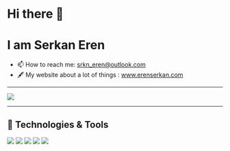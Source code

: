 # Hi there 👋


# I am Serkan Eren 

- 📫 How to reach me: srkn_eren@outlook.com
- 🖋 My website about a lot of things : www.erenserkan.com
---

<p align="left">
  <img src="https://github-readme-stats.vercel.app/api?username=srkneren&theme=onedark&count_private=true&hide=issues&show_icons=true&hide_border=true">
</p>

---



## 🔧 Technologies & Tools
![](https://img.shields.io/badge/OS-Linux-informational?style=flat&logo=linux&logoColor=white&color=2bbc8a)
![](https://img.shields.io/badge/Code-Python-informational?style=flat&logo=python&logoColor=white&color=2bbc8a)
![](https://img.shields.io/badge/Code-C-informational?style=flat&logo=gnu-C&logoColor=white&color=2bbc8a)
![](https://img.shields.io/badge/Code-C++-informational?style=flat&logo=gnu-C++&logoColor=white&color=2bbc8a)
![](https://img.shields.io/badge/Code-ROS-informational?style=flat&logo=gnu-ROS&logoColor=white&color=2bbc8a)



<!--
**srkneren/srkneren** is a ✨ _special_ ✨ repository because its `README.md` (this file) appears on your GitHub profile.

Here are some ideas to get you started:

- 🔭 I’m currently working on ...
- 🌱 I’m currently learning ...
- 👯 I’m looking to collaborate on ...
- 🤔 I’m looking for help with ...
- 💬 Ask me about ...
- 📫 How to reach me: srkn_eren@outlook.com
- 😄 Pronouns: ...
- ⚡ Fun fact: ...
-->
